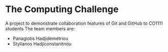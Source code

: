 # The Computing Challenge

A project to demonstrate collaboration features of Git and GitHub to CO1111 students
The team members are:
- Panagiotis Hadjidemetriou
- Stylianos Hadjiconstanitnou
